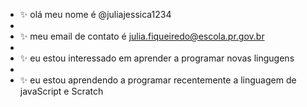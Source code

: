 
- ✨ olá meu nome é  @juliajessica1234
- 
- ✨ meu email de contato é julia.fiqueiredo@escola.pr.gov.br
- 
- ✨ eu estou interessado em aprender a programar novas lingugens
- 
- ✨ eu estou aprendendo a programar recentemente a linguagem de javaScript e Scratch




